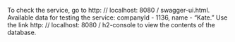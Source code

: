 To check the service, go to http: // localhost: 8080 / swagger-ui.html. Available data for testing the service: companyId - 1136, name - “Kate.” Use the link http: // localhost: 8080 / h2-console to view the contents of the database.
